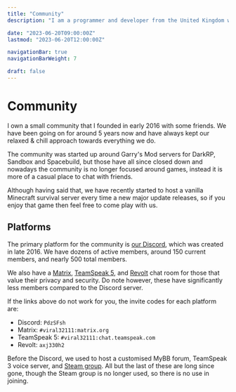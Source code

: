 ```yaml
---
title: "Community"
description: "I am a programmer and developer from the United Kingdom with many years of experience in popular programming languages."

date: "2023-06-20T09:00:00Z"
lastmod: "2023-06-20T12:00:00Z"

navigationBar: true
navigationBarWeight: 7

draft: false
---
```


# Community

I own a small community that I founded in early 2016 with some friends. We have been going on for around 5 years now and have always kept our relaxed & chill approach towards everything we do.

The community was started up around Garry's Mod servers for DarkRP, Sandbox and Spacebuild, but those have all since closed down and nowadays the community is no longer focused around games, instead it is more of a casual place to chat with friends.

Although having said that, we have recently started to host a vanilla Minecraft survival server every time a new major update releases, so if you enjoy that game then feel free to come play with us.

## Platforms

The primary platform for the community is [our Discord](/discord), which was created in late 2016. We have dozens of active members, around 150 current members, and nearly 500 total members.

We also have a [Matrix](/matrix), [TeamSpeak 5](/teamspeak), and [Revolt](/revolt) chat room for those that value their privacy and security. Do note however, these have significantly less members compared to the Discord server.

If the links above do not work for you, the invite codes for each platform are:

* Discord: `PdzSFsh`
* Matrix: `#viral32111:matrix.org`
* TeamSpeak 5: `#viral32111:chat.teamspeak.com`
* Revolt: `axj330h2`

Before the Discord, we used to host a customised MyBB forum, TeamSpeak 3 voice server, and [Steam group](/steamgroup). All but the last of these are long since gone, though the Steam group is no longer used, so there is no use in joining.

